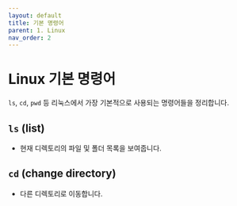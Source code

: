 ```yaml
---
layout: default
title: 기본 명령어
parent: 1. Linux
nav_order: 2
---
```


# Linux 기본 명령어

`ls`, `cd`, `pwd` 등 리눅스에서 가장 기본적으로 사용되는 명령어들을 정리합니다.

## `ls` (list)
- 현재 디렉토리의 파일 및 폴더 목록을 보여줍니다.

## `cd` (change directory)
- 다른 디렉토리로 이동합니다.

